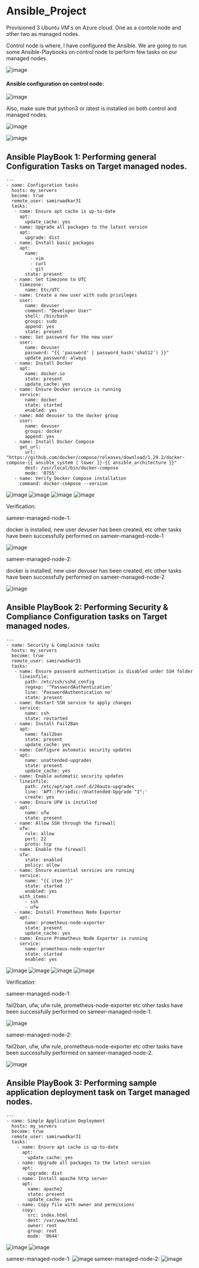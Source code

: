 # Ansible_Project

Provisioned 3 Ubuntu VM's on Azure cloud. One as a contole node and other two as managed nodes.<br>

Control node is where, I have configured the Ansible. We are going to run some Ansible-Playbooks on control node to perform few tasks on our managed nodes.

![image](https://github.com/samirwadkar31/Ansible_Project/assets/74359548/9daa5fa4-629a-4b80-a665-ca23324ddc0a)


#### Ansible configuration on control node:

![image](https://github.com/samirwadkar31/Ansible_Project/assets/74359548/9f9a7062-4b69-4f43-91d4-b1cc605c0d6a)

Also, make sure that python3 or latest is installed on both control and managed nodes.

![image](https://github.com/samirwadkar31/Ansible_Project/assets/74359548/14850aa2-2cdd-422d-ac25-db7a17273550)

![image](https://github.com/samirwadkar31/Ansible_Project/assets/74359548/7cca3806-7aa9-477c-9a5e-575cc3c5b5a8)


## Ansible PlayBook 1: Performing general Configuration Tasks on Target managed nodes.

```
---
- name: Configuration tasks
  hosts: my_servers
  become: true
  remote_user: samirwadkar31
  tasks:
   - name: Ensure apt cache is up-to-date
     apt:
       update_cache: yes
   - name: Upgrade all packages to the latest version
     apt:
       upgrade: dist
   - name: Install basic packages
     apt:
       name:
         - vim
         - curl
         - git
       state: present
   - name: Set timezone to UTC
     timezone:
       name: Etc/UTC
   - name: Create a new user with sudo privileges
     user:
       name: devuser
       comment: "Developer User"
       shell: /bin/bash
       groups: sudo
       append: yes
       state: present
   - name: Set password for the new user
     user:
       name: devuser
       password: "{{ 'password' | password_hash('sha512') }}"
       update_password: always
   - name: Install Docker
     apt:
       name: docker.io
       state: present
       update_cache: yes
   - name: Ensure Docker service is running
     service:
       name: docker
       state: started
       enabled: yes
   - name: Add devuser to the docker group
     user:
       name: devuser
       groups: docker
       append: yes
   - name: Install Docker Compose
     get_url:
       url: "https://github.com/docker/compose/releases/download/1.29.2/docker-compose-{{ ansible_system | lower }}-{{ ansible_architecture }}"
       dest: /usr/local/bin/docker-compose
       mode: '0755'
   - name: Verify Docker Compose installation
     command: docker-compose --version

```

![image](https://github.com/samirwadkar31/Ansible_Project/assets/74359548/c1af5045-c3bb-44c6-92a4-5f4897b2f03c)
![image](https://github.com/samirwadkar31/Ansible_Project/assets/74359548/849fbb73-dd25-4ea9-8a86-589783021fc3)
![image](https://github.com/samirwadkar31/Ansible_Project/assets/74359548/735a44aa-f520-4671-ade8-7bc1daf8577b)
![image](https://github.com/samirwadkar31/Ansible_Project/assets/74359548/1bb374c7-8d91-4398-890b-9e4de2f4c1c2)

Verification:

sameer-managed-node-1:

docker is installed, new user devuser has been created, etc other tasks have been successfully performed on sameer-managed-node-1

![image](https://github.com/samirwadkar31/Ansible_Project/assets/74359548/31eefba2-5ec7-4214-bf66-2708fff91e73)


sameer-managed-node-2:

docker is installed, new user devuser has been created, etc other tasks have been successfully performed on sameer-managed-node-2

![image](https://github.com/samirwadkar31/Ansible_Project/assets/74359548/35f3f474-a46f-419a-9bed-da778d2d3911)


## Ansible PlayBook 2: Performing Security & Compliance Configuration tasks on Target managed nodes.

```
---
- name: Security & Complaince tasks
  hosts: my_servers
  become: true
  remote_user: samirwadkar31
  tasks:
   - name: Ensure password authentication is disabled under SSH folder
     lineinfile:
       path: /etc/ssh/sshd_config
       regexp: '^PasswordAuthentication'
       line: 'PasswordAuthentication no'
       state: present
   - name: Restart SSH service to apply changes
     service:
       name: ssh
       state: restarted
   - name: Install Fail2Ban
     apt:
       name: fail2ban
       state: present
       update_cache: yes
   - name: Configure automatic security updates
     apt:
       name: unattended-upgrades
       state: present
       update_cache: yes
   - name: Enable automatic security updates
     lineinfile:
       path: /etc/apt/apt.conf.d/20auto-upgrades
       line: 'APT::Periodic::Unattended-Upgrade "1";'
       create: yes
   - name: Ensure UFW is installed
     apt:
       name: ufw
       state: present
   - name: Allow SSH through the firewall
     ufw:
       rule: allow
       port: 22
       proto: tcp
   - name: Enable the firewall
     ufw:
       state: enabled
       policy: allow
   - name: Ensure essential services are running
     service:
       name: "{{ item }}"
       state: started
       enabled: yes
     with_items:
       - ssh
       - ufw
   - name: Install Prometheus Node Exporter
     apt:
       name: prometheus-node-exporter
       state: present
       update_cache: yes
   - name: Ensure Prometheus Node Exporter is running
     service:
       name: prometheus-node-exporter
       state: started
       enabled: yes
```

![image](https://github.com/samirwadkar31/Ansible_Project/assets/74359548/765f4153-fb7a-440d-8b63-2991946b855f)
![image](https://github.com/samirwadkar31/Ansible_Project/assets/74359548/df9b64b1-6ad3-4fb8-a364-225d829bdb1c)
![image](https://github.com/samirwadkar31/Ansible_Project/assets/74359548/a21493f8-a92d-471f-a124-d2240f2fd027)
![image](https://github.com/samirwadkar31/Ansible_Project/assets/74359548/a132505b-4b8c-46c9-b7c7-f0e2275ebf6d)


Verification:

sameer-managed-node-1:

fail2ban, ufw, ufw rule, prometheus-node-exporter etc other tasks have been successfully performed on sameer-managed-node-1.

![image](https://github.com/samirwadkar31/Ansible_Project/assets/74359548/7e921031-19d4-4022-bd3a-8e3f715f5815)

sameer-managed-node-2:

fail2ban, ufw, ufw rule, prometheus-node-exporter etc other tasks have been successfully performed on sameer-managed-node-2.

![image](https://github.com/samirwadkar31/Ansible_Project/assets/74359548/3ced9827-9dd1-42be-9380-2cecc5f7a7ee)


## Ansible PlayBook 3: Performing sample application deployment task on Target managed nodes.

```
---
- name: Simple Application Deployment
  hosts: my_servers
  become: true
  remote_user: samirwadkar31
  tasks:
    - name: Ensure apt cache is up-to-date
      apt:
        update_cache: yes
    - name: Upgrade all packages to the latest version
      apt:
        upgrade: dist
    - name: Install apache http server
      apt:
        name: apache2
        state: present
        update_cache: yes
    - name: Copy file with owner and permissions
      copy:
        src: index.html
        dest: /var/www/html
        owner: root
        group: root
        mode: '0644'
```

![image](https://github.com/samirwadkar31/Ansible_Project/assets/74359548/58d2ce45-720b-408c-a7af-8488dd1511be)
![image](https://github.com/samirwadkar31/Ansible_Project/assets/74359548/5396be0d-92e2-4670-98e9-01c5e106a245)

sameer-managed-node-1:
![image](https://github.com/samirwadkar31/Ansible_Project/assets/74359548/b038b52e-7b5b-4f74-b184-279c82915600)
sameer-managed-node-2:
![image](https://github.com/samirwadkar31/Ansible_Project/assets/74359548/2e243b61-f626-488d-ada3-bd0b0d9bf06b)


